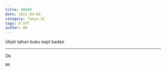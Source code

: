 ```yaml
---
title: 48849
date: 2021-04-05
category: Tanya-SC
tags: E-SPT
author: AN
---
```


Ubah tahun buku espt badan

---

Ok

`AN`
